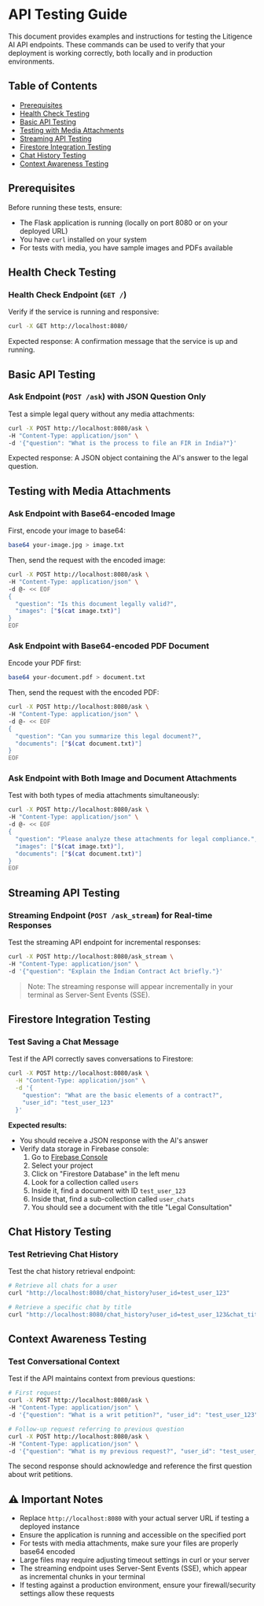# API Testing Guide

This document provides examples and instructions for testing the Litigence AI API endpoints. These commands can be used to verify that your deployment is working correctly, both locally and in production environments.

## Table of Contents
- [Prerequisites](#prerequisites)
- [Health Check Testing](#health-check-testing)
- [Basic API Testing](#basic-api-testing)
- [Testing with Media Attachments](#testing-with-media-attachments)
- [Streaming API Testing](#streaming-api-testing)
- [Firestore Integration Testing](#firestore-integration-testing)
- [Chat History Testing](#chat-history-testing)
- [Context Awareness Testing](#context-awareness-testing)

## Prerequisites

Before running these tests, ensure:
- The Flask application is running (locally on port 8080 or on your deployed URL)
- You have `curl` installed on your system
- For tests with media, you have sample images and PDFs available

## Health Check Testing

### Health Check Endpoint (`GET /`)

Verify if the service is running and responsive:

```bash
curl -X GET http://localhost:8080/
```

Expected response: A confirmation message that the service is up and running.

## Basic API Testing

### Ask Endpoint (`POST /ask`) with JSON Question Only

Test a simple legal query without any media attachments:

```bash
curl -X POST http://localhost:8080/ask \
-H "Content-Type: application/json" \
-d '{"question": "What is the process to file an FIR in India?"}'
```

Expected response: A JSON object containing the AI's answer to the legal question.

## Testing with Media Attachments

### Ask Endpoint with Base64-encoded Image

First, encode your image to base64:

```bash
base64 your-image.jpg > image.txt
```

Then, send the request with the encoded image:

```bash
curl -X POST http://localhost:8080/ask \
-H "Content-Type: application/json" \
-d @- << EOF
{
  "question": "Is this document legally valid?",
  "images": ["$(cat image.txt)"]
}
EOF
```

### Ask Endpoint with Base64-encoded PDF Document

Encode your PDF first:

```bash
base64 your-document.pdf > document.txt
```

Then, send the request with the encoded PDF:

```bash
curl -X POST http://localhost:8080/ask \
-H "Content-Type: application/json" \
-d @- << EOF
{
  "question": "Can you summarize this legal document?",
  "documents": ["$(cat document.txt)"]
}
EOF
```

### Ask Endpoint with Both Image and Document Attachments

Test with both types of media attachments simultaneously:

```bash
curl -X POST http://localhost:8080/ask \
-H "Content-Type: application/json" \
-d @- << EOF
{
  "question": "Please analyze these attachments for legal compliance.",
  "images": ["$(cat image.txt)"],
  "documents": ["$(cat document.txt)"]
}
EOF
```

## Streaming API Testing

### Streaming Endpoint (`POST /ask_stream`) for Real-time Responses

Test the streaming API endpoint for incremental responses:

```bash
curl -X POST http://localhost:8080/ask_stream \
-H "Content-Type: application/json" \
-d '{"question": "Explain the Indian Contract Act briefly."}'
```

> Note: The streaming response will appear incrementally in your terminal as Server-Sent Events (SSE).

## Firestore Integration Testing

### Test Saving a Chat Message

Test if the API correctly saves conversations to Firestore:

```bash
curl -X POST http://localhost:8080/ask \
  -H "Content-Type: application/json" \
  -d '{
    "question": "What are the basic elements of a contract?",
    "user_id": "test_user_123"
  }'
```

**Expected results:**
- You should receive a JSON response with the AI's answer
- Verify data storage in Firebase console:
  1. Go to [Firebase Console](https://console.firebase.google.com/)
  2. Select your project
  3. Click on "Firestore Database" in the left menu
  4. Look for a collection called `users`
  5. Inside it, find a document with ID `test_user_123`
  6. Inside that, find a sub-collection called `user_chats`
  7. You should see a document with the title "Legal Consultation"

## Chat History Testing

### Test Retrieving Chat History

Test the chat history retrieval endpoint:

```bash
# Retrieve all chats for a user
curl "http://localhost:8080/chat_history?user_id=test_user_123"

# Retrieve a specific chat by title
curl "http://localhost:8080/chat_history?user_id=test_user_123&chat_title=Legal%20Consultation"
```

## Context Awareness Testing

### Test Conversational Context

Test if the API maintains context from previous questions:

```bash
# First request
curl -X POST http://localhost:8080/ask \
-H "Content-Type: application/json" \
-d '{"question": "What is a writ petition?", "user_id": "test_user_123"}'

# Follow-up request referring to previous question
curl -X POST http://localhost:8080/ask \
-H "Content-Type: application/json" \
-d '{"question": "What is my previous request?", "user_id": "test_user_123"}'
```

The second response should acknowledge and reference the first question about writ petitions.

## ⚠️ Important Notes

- Replace `http://localhost:8080` with your actual server URL if testing a deployed instance
- Ensure the application is running and accessible on the specified port
- For tests with media attachments, make sure your files are properly base64 encoded
- Large files may require adjusting timeout settings in curl or your server
- The streaming endpoint uses Server-Sent Events (SSE), which appear as incremental chunks in your terminal
- If testing against a production environment, ensure your firewall/security settings allow these requests
